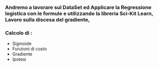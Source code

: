 ### Andremo a lavorare sul DataSet ed Applicare la Regressione logistica con le formule e utilizzando la libreria Sci-Kit Learn, Lavoro sulla discesa del gradiente,
### Calcolo di :
* Sigmoide
* Funzioni di costo
* Gradiente
* Ipotesi